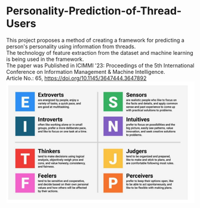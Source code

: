 # Personality-Prediction-of-Thread-Users<br>

This project proposes a method of creating a framework for predicting a person's personality using information from threads. <br>
The technology of feature extraction from the dataset and machine learning is being used in the framework.<br>
The paper was Published in ICIMMI '23: Proceedings of the 5th International Conference on Information Management & Machine Intelligence.<br>
Article No.: 65, https://doi.org/10.1145/3647444.3647892<br>
<img src="Personality_Types.png">
